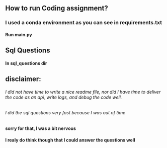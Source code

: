 ## How to run Coding assignment?

### I used a conda environment as you can see in requirements.txt

#### Run main.py

## Sql Questions

#### In sql_questions dir

## disclaimer:

###### I did not have time to write a nice readme file, nor did I have time to deliver the code as an api, write logs, and debug the code well.
###### I did the sql questions very fast because I was out of time  

#### sorry for that, I was a bit nervous
#### I realy do think though that I could answer the questions well
